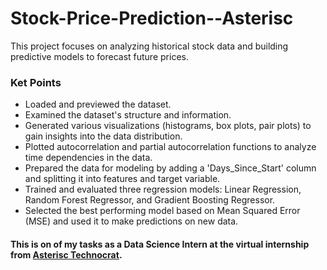 # Stock-Price-Prediction--Asterisc

This project focuses on analyzing historical stock data and building predictive models to forecast future prices.

### Ket Points
- Loaded and previewed the dataset.
- Examined the dataset's structure and information.
- Generated various visualizations (histograms, box plots, pair plots) to gain insights into the data distribution.
- Plotted autocorrelation and partial autocorrelation functions to analyze time dependencies in the data.
- Prepared the data for modeling by adding a 'Days_Since_Start' column and splitting it into features and target variable.
- Trained and evaluated three regression models: Linear Regression, Random Forest Regressor, and Gradient Boosting Regressor.
- Selected the best performing model based on Mean Squared Error (MSE) and used it to make predictions on new data.

#### This is on of my tasks as a Data Science Intern at the virtual internship from [**Asterisc Technocrat**](https://www.linkedin.com/company/asterisc-technocrat/).

